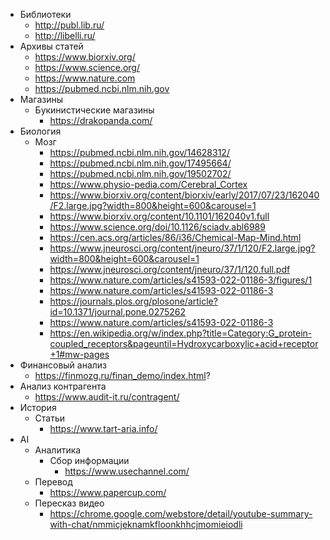 - Библиотеки
	- http://publ.lib.ru/
	- http://libelli.ru/
- Архивы статей
	- https://www.biorxiv.org/
	- https://www.science.org/
	- https://www.nature.com
	- https://pubmed.ncbi.nlm.nih.gov
- Магазины
	- Букинистические магазины
		- https://drakopanda.com/
- Биология 
	- Мозг
		- https://pubmed.ncbi.nlm.nih.gov/14628312/
		- https://pubmed.ncbi.nlm.nih.gov/17495664/
		- https://pubmed.ncbi.nlm.nih.gov/19502702/
		- https://www.physio-pedia.com/Cerebral_Cortex
		- https://www.biorxiv.org/content/biorxiv/early/2017/07/23/162040/F2.large.jpg?width=800&height=600&carousel=1
		- https://www.biorxiv.org/content/10.1101/162040v1.full
		- https://www.science.org/doi/10.1126/sciadv.abl6989
		- https://cen.acs.org/articles/86/i36/Chemical-Map-Mind.html
		- https://www.jneurosci.org/content/jneuro/37/1/120/F2.large.jpg?width=800&height=600&carousel=1
		- https://www.jneurosci.org/content/jneuro/37/1/120.full.pdf
		- https://www.nature.com/articles/s41593-022-01186-3/figures/1
		- https://www.nature.com/articles/s41593-022-01186-3
		- https://journals.plos.org/plosone/article?id=10.1371/journal.pone.0275262
		- https://www.nature.com/articles/s41593-022-01186-3
		- https://en.wikipedia.org/w/index.php?title=Category:G_protein-coupled_receptors&pageuntil=Hydroxycarboxylic+acid+receptor+1#mw-pages
-  Финансовый анализ
	- https://finmozg.ru/finan_demo/index.html?
- Анализ контрагента
	- https://www.audit-it.ru/contragent/
- История
	- Статьи
		- https://www.tart-aria.info/
- AI
	- Аналитика
		- Сбор информации
			- https://www.usechannel.com/
	- Перевод
		- https://www.papercup.com/
	- Пересказ видео
		- https://chrome.google.com/webstore/detail/youtube-summary-with-chat/nmmicjeknamkfloonkhhcjmomieiodli